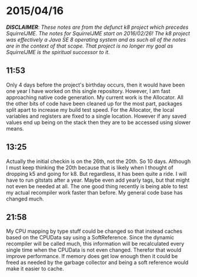 # 2015/04/16

***DISCLAIMER***: _These notes are from the defunct k8 project which_
_precedes SquirrelJME. The notes for SquirrelJME start on 2016/02/26!_
_The k8 project was effectively a Java SE 8 operating system and as such_
_all of the notes are in the context of that scope. That project is no_
_longer my goal as SquirrelJME is the spiritual successor to it._

## 11:53

Only 4 days before the project's birthday occurs, then it would have been one
year I have worked on this single repository. However, I am fast approaching
native code generation. My current work is the Allocator. All the other bits
of code have been cleaned up for the most part, packages split apart to
increase my build test speed. For the Allocator, the local variables and
registers are fixed to a single location. However if any saved values end up
being on the stack then they are to be accessed using slower means.

## 13:25

Actually the initial checkin is on the 26th, not the 20th. So 10 days.
Although I must keep thinking the 20th because that is likely when I thought
of dropping k5 and going for k8. But regardless, it has been quite a ride. I
will have to run gitstats after a year. Maybe even add yearly tags, but that
might not even be needed at all. The one good thing recently is being able to
test my actual recompiler work faster than before. My general code base has
changed much.

## 21:58

My CPU mapping by type stuff could be changed so that instead caches based on
the CPUData say using a SoftReference. Since the dynamic recompiler will be
called much, this information will be recalculated every single time when the
CPUData is not even changed. Therefor that would improve performance. If
memory does get low enough then it could be freed as needed by the garbage
collector and being a soft reference would make it easier to cache.

